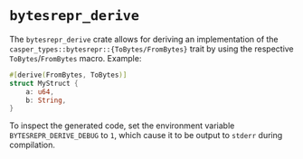 # `bytesrepr_derive`

The `bytesrepr_derive` crate allows for deriving an implementation of the `casper_types::bytesrepr::{ToBytes/FromBytes}` trait by using the respective `ToBytes`/`FromBytes` macro. Example:

```rust
#[derive(FromBytes, ToBytes)]
struct MyStruct {
    a: u64,
    b: String,
}
```

To inspect the generated code, set the environment variable `BYTESREPR_DERIVE_DEBUG` to `1`, which cause it to be output to `stderr` during compilation.
